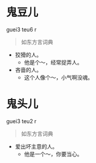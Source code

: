 # 鬼豆儿
guei3 teu6 r
> 如东方言词典
- 狡猾的人。
  - 他是个～，经常捉弄人。
- 吝啬的人。
  - 这个人像个～，小气啊没魂。

# 鬼头儿
guei3 teu2 r
> 如东方言词典
- 爱出坏主意的人。
  - 他是一个～，你要当心。

